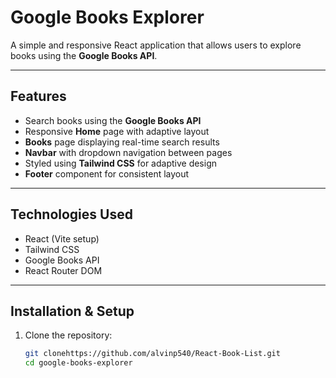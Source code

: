 # Google Books Explorer

A simple and responsive React application that allows users to explore books using the **Google Books API**.  


---

## Features

- Search books using the **Google Books API**
- Responsive **Home** page with adaptive layout
- **Books** page displaying real-time search results
- **Navbar** with dropdown navigation between pages
- Styled using **Tailwind CSS** for adaptive design
- **Footer** component for consistent layout

---

## Technologies Used

- React (Vite setup)
- Tailwind CSS
- Google Books API
- React Router DOM

---

## Installation & Setup

1. Clone the repository:
   ```bash
   git clonehttps://github.com/alvinp540/React-Book-List.git
   cd google-books-explorer
